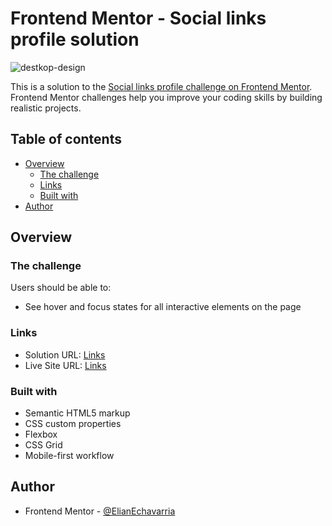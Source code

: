# Frontend Mentor - Social links profile solution

![destkop-design](https://github.com/user-attachments/assets/60446f79-436f-4d98-b3c7-674bc01f33e2)


This is a solution to the [Social links profile challenge on Frontend Mentor](https://www.frontendmentor.io/challenges/social-links-profile-UG32l9m6dQ). Frontend Mentor challenges help you improve your coding skills by building realistic projects. 

## Table of contents

- [Overview](#overview)
  - [The challenge](#the-challenge)
  - [Links](#links)
  - [Built with](#built-with)
- [Author](#author)




## Overview

### The challenge

Users should be able to:

- See hover and focus states for all interactive elements on the page



### Links

- Solution URL: [Links](https://www.frontendmentor.io/solutions/social-link-solution-social-links-preview-bE8BgNuSxx)
- Live Site URL: [Links](https://elianechavarria.github.io/social-links-preview/)



### Built with

- Semantic HTML5 markup
- CSS custom properties
- Flexbox
- CSS Grid
- Mobile-first workflow


## Author

- Frontend Mentor - [@ElianEchavarria](https://www.frontendmentor.io/profile/ElianEchavarria)




